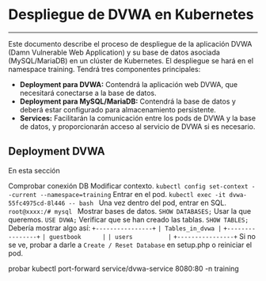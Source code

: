 # Despliegue de DVWA en Kubernetes 
---
Este documento describe el proceso de despliegue de la aplicación DVWA (Damn Vulnerable Web Application) y su base de datos asociada (MySQL/MariaDB) en un clúster de Kubernetes. El despliegue se hará en el namespace training. Tendrá tres componentes principales:

- **Deployment para DVWA:** Contendrá la aplicación web DVWA, que necesitará conectarse a la base de datos.
- **Deployment para MySQL/MariaDB:** Contendrá la base de datos y deberá estar configurado para almacenamiento persistente.
- **Services:** Facilitarán la comunicación entre los pods de DVWA y la base de datos, y proporcionarán acceso al servicio de DVWA si es necesario.
## Deployment DVWA
En esta sección

Comprobar conexión DB
Modificar contexto.
```kubectl config set-context --current --namespace=training```
Entrar en el pod.
```kubectl exec -it dvwa-55fc4975cd-8l446 -- bash ```
Una vez dentro del pod, entrar en SQL.
```root@xxxx:/# mysql ```
Mostrar bases de datos.
```SHOW DATABASES;```
Usar la que queremos.
```USE DVWA;```
Verificar que se han creado las tablas.
```SHOW TABLES;```
Debería mostrar algo así:
```+----------------+```
```| Tables_in_dvwa |```
```+----------------+```
```| guestbook      |```
```| users          |```
```+----------------+```
Si no se ve, probar a darle a ```Create / Reset Database``` en setup.php o reiniciar el pod.

probar
kubectl port-forward service/dvwa-service 8080:80 -n training
